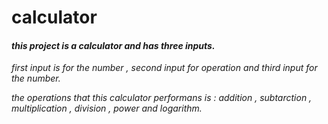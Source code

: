 # calculator
#### *this project is a calculator and has three inputs.*

*first input is for the number , second input for operation and third input for the number.*

*the operations that this calculator performans is : addition , subtarction , multiplication , division , power and 
logarithm.*

